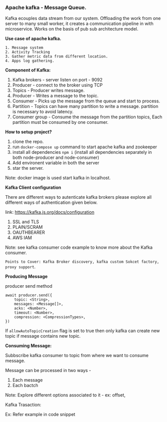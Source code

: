 ### Apache kafka - Message Queue.

Kafka ecouples data stream from our system.
Offloading the work from one server to many small worker, it creates a communication pipeline in with microservice.
Works on the basis of pub sub architecture model.

**Use case of apache kafka.**

    1. Message system
    2. Activity Tracking
    3. Gather metric data from different location.
    4. Apps log gathering.

**Component of Kafka:**

1. Kafka brokers - server listen on port - 9092
2. Producer - connect to the broker using TCP
3. Topics - Producer writes message.
4. Producer - Writes a message to the topic.
5. Consumer - Picks up the message from the queue and start to process.
6. Partition - Topics can have many partition to write a message. partition is necessary to avoid latency.
7. Consumer group - Consume the message from the partition topics, Each partition must be consumed by one consumer.

**How to setup project?**

1. clone the repo.
2. run `docker-compose up` command to start apache kafka and zookeeper
3. install all dependencies `npm i` (install all dependencies separately in both node-producer and node-consumer)
4. Add environent variable in both the server
5. star the server.

Note: docker image is used start kafka in localhost.

**Kafka Client configuration**

There are different ways to autenticate kafka brokers please explore all different ways of authentication given below.

link: https://kafka.js.org/docs/configuration

1. SSL and TLS
2. PLAIN/SCRAM
3. OAUTHBEARER
4. AWS IAM

Note: see kafka consumer code example to know more about the Kafka consumer.

`Points to Cover: Kafka Broker discovery, kafka custom Sokcet factory, proxy support`.

**Producing Message**

producer send method

```
await producer.send({
    topic: <String>,
    messages: <Message[]>,
    acks: <Number>,
    timeout: <Number>,
    compression: <CompressionTypes>,
})

```

If `allowAutoTopicCreation` flag is set to true then only kafka can create new topic if message contains new topic.

**Consuming Message:**

Subbscribe kafka consumer to topic from where we want to consume message.

Message can be processed in two ways -

1. Each message
2. Each bactch

Note: Explore different options associated to it - ex: offset,

Kafka Trasaction:

Ex: Refer example in code snippet
